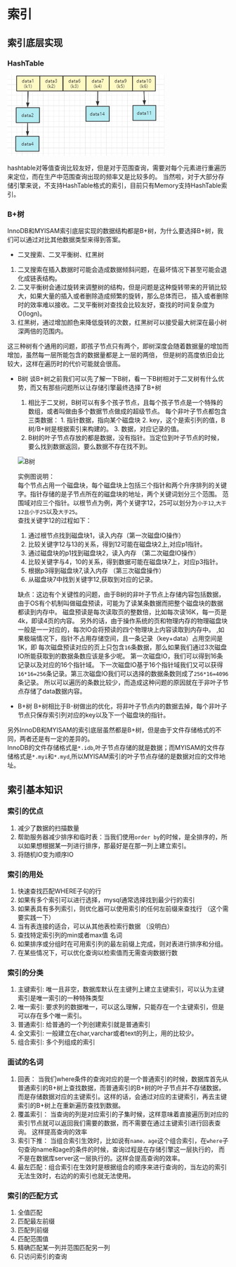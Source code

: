 # 索引

## 索引底层实现

### HashTable
![hashtable](../../img/mysql/hashtable.PNG)  

hashtable对等值查询比较友好，但是对于范围查询，需要对每个元素进行重遍历来定位，而在生产中范围查询出现的频率又是比较多的。
当然啦，对于大部分存储引擎来说，不支持HashTable格式的索引，目前只有Memory支持HashTable索引。

### B+树 
InnoDB和MYISAM索引底层实现的数据结构都是B+树，为什么要选择B+树，我们可以通过对比其他数据类型来得到答案。
- 二叉搜索、二叉平衡树、红黑树

 1. 二叉搜索在插入数据时可能会造成数据倾斜问题，在最坏情况下甚至可能会退化成链表结构。
 2. 二叉平衡树会通过旋转来调整树的结构，但是问题是这种旋转带来的开销比较大，如果大量的插入或者删除造成频繁的旋转，那么总体而已， 插入或者删除时的效率难以接收。二叉平衡树对查找会比较友好，查找的时间复杂度为O(logn)。
 3. 红黑树，通过增加颜色来降低旋转的次数，红黑树可以接受最大树深在最小树深两倍的范围内。

这三种树有个通用的问题，即孩子节点只有两个，即树深度会随着数据量的增加而增加，虽然每一层所能包含的数据量都是上一层的两倍， 但是树的高度依旧会比较大，这样在遍历时的代价可能就会很高。

- B树 
  谈B+树之前我们可以先了解一下B树，看一下B树相对于二叉树有什么优势，而又有那些问题所以让存储引擎最终选择了B+树
 
  1. 相比于二叉树，B树可以有多个孩子节点，且每个孩子节点是一个特殊的数组，或者叫做由多个数据节点做成的超级节点。
  每个非叶子节点都包含三类数据：    1. 指针数据，指向某个磁盘块 2. key，这个是索引列的值，B树/B+树是根据索引来构建的。 3. 数据，对应记录的值。
  2. B树的叶子节点存放的都是数据，没有指针。当定位到叶子节点的时候，要么找到数据返回，要么数据不存在找不到。   

  ![B树](../../img/mysql/B树.PNG)

  实例图说明：  
  每个节点占用一个磁盘块，每个磁盘块上包括三个指针和两个升序排列的关键字。指针存储的是子节点所在的磁盘块的地址，两个关键词划分三个范围。
  范围域对应三个指针。以根节点为例，两个关键字12，25可以划分为`小于12`,`大于12且小于25`以及`大于25`。  
  查找关键字12的过程如下：  
  1. 通过根节点找到磁盘块1，读入内存（第一次磁盘IO操作）
  2. 比较关键字12与13的关系，得到12可能在磁盘块2上,对应p1指针。
  3. 通过磁盘块的p1找到磁盘块2，读入内存 （第二次磁盘IO操作）
  4. 比较关键字与4，10的关系，得到数据可能在磁盘块7上，对应p3指针。
  5. 根据p3得到磁盘块7,读入内存 （第三次磁盘操作）
  6. 从磁盘块7中找到关键字12,获取到对应的记录。
  
  缺点：这边有个关键性的问题，由于B树的非叶子节点上存储内容包括数据，由于OS有个机制叫做磁盘预读，可能为了读某条数据而把整个磁盘块的数据都读到内存中。
  磁盘预读是每次读取页的整数倍，比如每次读16K，每一页是4k，即读4页的内容。 另外的话，由于操作系统的页和物理内存的物理磁盘块一般是一一对应的，每次IO会将预读的四个物理块上内容读取到内存中。
  ,如果极端情况下，指针不占用存储空间，且一条记录（key+data）占用空间是1K，即 每次磁盘预读对应的页上只包含`16`条数据，那么如果我们通过3次磁盘IO所能获取到的数据条数应该是多少呢。
  第一次磁盘IO，我们可以得到16条记录以及对应的16个指针域。 下一次磁盘IO基于16个指针域我们又可以获得`16*16=256`条记录。第三次磁盘IO我们可以选择的数据条数则成了`256*16=4096`条记录。
  所以可以遍历的条数比较少，而造成这种问题的原因就在于非叶子节点存储了data数据内容。
  
- B+树
  B+树相比于B-树做出的优化，将非叶子节点内的数据去掉，每个非叶子节点只保存索引列对应的key以及下一个磁盘块的指针。
  
另外InnoDB和MYISAM的索引底层虽然都是B+树，但是由于文件存储格式的不同，两者还是有一定的差异的。  
InnoDB的文件存储格式是`*.idb`,叶子节点存储的就是数据；而MYISAM的文件存储格式是`*.myi`和`*.myd`,所以MYISAM索引的叶子节点存储的是数据对应的文件地址。

## 索引基本知识

### 索引的优点
1. 减少了数据的扫描数量
2. 帮助服务器减少排序和临时表：当我们使用`order by`的时候，是全排序的，所以如果想根据某一列进行排序，那最好是在那一列上建立索引。
3. 将随机IO变为顺序IO

### 索引的用处
1. 快速查找匹配WHERE子句的行
2. 如果有多个索引可以进行选择，mysql通常选择找到最少行的索引
3. 如果表具有多列索引，则优化器可以使用索引的任何左前缀来查找行 （这个需要实践一下）
4. 当有表连接的适合，可以从其他表检索行数据 （没明白）
5. 查找特定索引列的min或者max值 名词
6. 如果排序或分组时在可用索引列的最左前缀上完成，则对表进行排序和分组。
7. 在某些情况下，可以优化查询以检索值而无需查询数据行数 

### 索引的分类
1. 主键索引: 唯一且非空，数据库默认在主键列上建立主键索引，可以认为主键索引是唯一索引的一种特殊类型
2. 唯一索引: 要求列的数据唯一，可以这么理解，只能存在一个主键索引，但是可以存在多个唯一索引。
3. 普通索引: 给普通的一个列创建索引就是普通索引
4. 全文索引: 一般建立在char,varchar或者text的列上，用的比较少。
5. 组合索引: 多个列组成的索引

### 面试的名词
1. 回表： 当我们where条件的查询对应的是一个普通索引的时候，数据库首先从普通索引的B+树上查找数据，而普通索引的B+树的叶子节点并不存储数据，
   而是存储数据对应的主键索引。这样的话，会通过对应的主键索引，再去主键索引的B+树上在重新遍历查找到数据。
2. 覆盖索引： 当查询的列是对应索引的子集时候，这样意味着直接遍历到对应的索引节点就可以返回我们需要的数据，而不需要在通过主键索引进行回表查询。
   这样提高查询的效率
3. 索引下推： 当组合索引生效时，比如说有`name，age`这个组合索引，在`where`子句查询name和age的条件的时候，查询过程是在存储引擎这一层执行的，
   而不是在数据库server这一层执行的。这样会提高查询的效率。
4. 最左匹配：组合索引在生效时是根据组合的顺序来进行查询的，当左边的索引无法生效时，右边的的索引也就无法使用。

### 索引的匹配方式
1. 全值匹配
2. 匹配最左前缀
3. 匹配列前缀
4. 匹配范围值
5. 精确匹配某一列并范围匹配另一列
6. 只访问索引的查询




